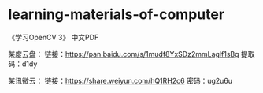 # learning-materials-of-computer

《学习OpenCV 3》 中文PDF

某度云盘：
链接：https://pan.baidu.com/s/1mudf8YxSDz2mmLaglf1sBg 
提取码：d1dy

某讯微云：
链接：https://share.weiyun.com/hQ1RH2c6 密码：ug2u6u
